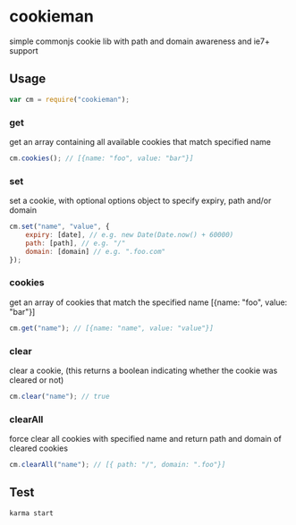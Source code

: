 cookieman
=========

simple commonjs cookie lib with path and domain awareness and ie7+ support


## Usage    
```javascript
var cm = require("cookieman");
```

### get
get an array containing all available cookies that match specified name
```javascript
cm.cookies(); // [{name: "foo", value: "bar"}]
```

### set
set a cookie, with optional options object to specify expiry, path and/or domain
```javascript
cm.set("name", "value", {
	expiry: [date], // e.g. new Date(Date.now() + 60000)
	path: [path], // e.g. "/"
	domain: [domain] // e.g. ".foo.com"
});
```

### cookies
get an array of cookies that match the specified name [{name: "foo", value: "bar"}]
```javascript
cm.get("name"); // [{name: "name", value: "value"}]
```

### clear
clear a cookie, (this returns a boolean indicating whether the cookie was cleared or not)
```javascript
cm.clear("name"); // true
```

### clearAll
force clear all cookies with specified name and return path and domain of cleared cookies
```javascript
cm.clearAll("name"); // [{ path: "/", domain: ".foo"}]
```
## Test

```
karma start
```
